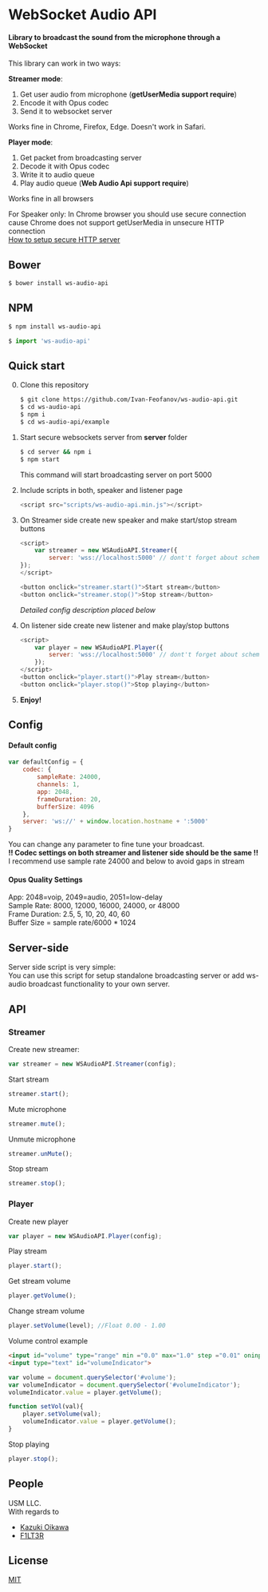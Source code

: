 WebSocket Audio API
====================
#### Library to broadcast the sound from the microphone through a WebSocket

This library can work in two ways:  

**Streamer mode**:  
  1.  Get user audio from microphone (**getUserMedia support require**)  
  2.  Encode it with Opus codec  
  3.  Send it to websocket server  

Works fine in Chrome, Firefox, Edge. Doesn't work in Safari.  

**Player mode**:  
  1.  Get packet from broadcasting server  
  2.  Decode it with Opus codec  
  3.  Write it to audio queue  
  4.  Play audio queue (**Web Audio Api support require**)  

Works fine in all browsers  

 For Speaker only:
 In Chrome browser you should use secure connection cause Chrome does not support getUserMedia in unsecure HTTP connection  
 [How to setup secure HTTP server](https://docs.nodejitsu.com/articles/HTTP/servers/how-to-create-a-HTTPS-server) 

Bower
-----
```bash
$ bower install ws-audio-api
```

NPM
-----
```bash
$ npm install ws-audio-api
```

```js
$ import 'ws-audio-api'
```

Quick start
-----------
0. Clone this repository  
    ```bash
    $ git clone https://github.com/Ivan-Feofanov/ws-audio-api.git
    $ cd ws-audio-api
    $ npm i
    $ cd ws-audio-api/example
    ```

1. Start secure websockets server from **server** folder
    ```bash
    $ cd server && npm i
    $ npm start
    ```
    This command will start broadcasting server on port 5000

2. Include scripts in both, speaker and listener page
    ```js
    <script src="scripts/ws-audio-api.min.js"></script>
    ```

3. On Streamer side create new speaker and make start/stop stream buttons
    ```js
    <script>
        var streamer = new WSAudioAPI.Streamer({
            server: 'wss://localhost:5000' // dont't forget about scheme 
   });
    </script>
    
    <button onclick="streamer.start()">Start stream</button>
    <button onclick="streamer.stop()">Stop stream</button>
    ```
    *Detailed config description placed below*

4. On listener side create new listener and make play/stop buttons
    ```js
    <script>
        var player = new WSAudioAPI.Player({
            server: 'wss://localhost:5000' // dont't forget about scheme
        });
    </script>
    <button onclick="player.start()">Play stream</button>
    <button onclick="player.stop()">Stop playing</button>
    ```

5. **Enjoy!**

Config
------

#### Default config
```js
var defaultConfig = { 
    codec: {
        sampleRate: 24000,
        channels: 1,
        app: 2048,
        frameDuration: 20,
        bufferSize: 4096
    },
    server: 'ws://' + window.location.hostname + ':5000'
}
```

You can change any parameter to fine tune your broadcast.  
**!! Codec settings on both streamer and listener side should be the same !!**  
I recommend use sample rate 24000 and below to avoid gaps in stream  

#### Opus Quality Settings

App: 2048=voip, 2049=audio, 2051=low-delay  
Sample Rate: 8000, 12000, 16000, 24000, or 48000  
Frame Duration: 2.5, 5, 10, 20, 40, 60  
Buffer Size = sample rate/6000 * 1024  

Server-side
-----------
Server side script is very simple:  
You can use this script for setup standalone broadcasting server or add ws-audio broadcast functionality to your own server.

API
---

### Streamer

Create new streamer:
```js
var streamer = new WSAudioAPI.Streamer(config);
```

Start stream
```js
streamer.start();
```

Mute microphone
```js
streamer.mute();
```

Unmute microphone
```js
streamer.unMute();
```

Stop stream
```js
streamer.stop();
```

### Player

Create new player
```js
var player = new WSAudioAPI.Player(config);
```

Play stream
```js
player.start();
```

Get stream volume
```js
player.getVolume();
```

Change stream volume
```js
player.setVolume(level); //Float 0.00 - 1.00
```

Volume control example
```html
<input id="volume" type="range" min ="0.0" max="1.0" step ="0.01" oninput="setVol(this.value)" oninput="setVol(this.value)" style="-webkit-appearance: slider-vertical">
<input type="text" id="volumeIndicator">
```
```js
var volume = document.querySelector('#volume');
var volumeIndicator = document.querySelector('#volumeIndicator');
volumeIndicator.value = player.getVolume();

function setVol(val){
    player.setVolume(val);
    volumeIndicator.value = player.getVolume();
}
```

Stop playing
```js
player.stop();
```

## People
USM LLC.  
With regards to
  * [Kazuki Oikawa](https://github.com/kazuki/opus.js-sample/)
  * [F1LT3R](https://github.com/F1LT3R/voip-js)


## License

  [MIT](LICENSE)
